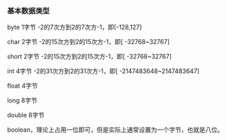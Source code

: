 
### 基本数据类型

byte    1字节    -2的7次方到2的7次方-1，即[-128,127]

char    2字节    -2的15次方到2的15次方-1，即[ -32768~32767]

short   2字节    -2的15次方到2的15次方-1，即[ -32768~32767]

int 4字节    -2的31次方到2的31次方-1，即[ -2147483648~2147483647]

float   4字节

long    8字节

double  8字节

boolean，理论上占用一位即可，但是实际上通常设置为一个字节，也就是八位。
